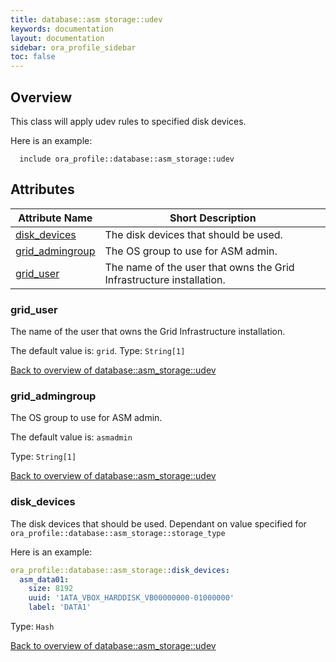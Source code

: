 ```yaml
---
title: database::asm storage::udev
keywords: documentation
layout: documentation
sidebar: ora_profile_sidebar
toc: false
---
```

## Overview

This class will apply udev rules to specified disk devices.

Here is an example:

```puppet
  include ora_profile::database::asm_storage::udev
```




## Attributes



Attribute Name                                                  | Short Description                                                    |
--------------------------------------------------------------- | -------------------------------------------------------------------- |
[disk_devices](#database::asm_storage::udev_disk_devices)       | The disk devices that should be used.                                |
[grid_admingroup](#database::asm_storage::udev_grid_admingroup) | The OS group to use for ASM admin.                                   |
[grid_user](#database::asm_storage::udev_grid_user)             | The name of the user that owns the Grid Infrastructure installation. |




### grid_user<a name='database::asm_storage::udev_grid_user'>

The name of the user that owns the Grid Infrastructure installation.

The default value is: `grid`.
Type: `String[1]`


[Back to overview of database::asm_storage::udev](#attributes)

### grid_admingroup<a name='database::asm_storage::udev_grid_admingroup'>

The OS group to use for ASM admin.

The default value is: `asmadmin`

Type: `String[1]`


[Back to overview of database::asm_storage::udev](#attributes)

### disk_devices<a name='database::asm_storage::udev_disk_devices'>

The disk devices that should be used.
Dependant on value specified for `ora_profile::database::asm_storage::storage_type`

Here is an example:

```yaml
ora_profile::database::asm_storage::disk_devices:
  asm_data01:
    size: 8192
    uuid: '1ATA_VBOX_HARDDISK_VB00000000-01000000'
    label: 'DATA1'
```

Type: `Hash`


[Back to overview of database::asm_storage::udev](#attributes)
